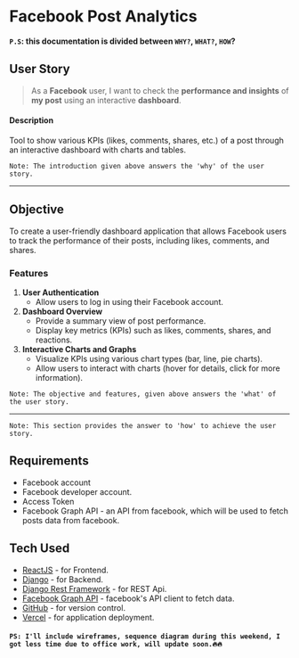 # Facebook Post Analytics
**`P.S`: this documentation is divided between `WHY?`, `WHAT?`, `HOW`?**

## User Story
>As a **Facebook** user, I want to check the **performance and insights** of **my post**
>using an interactive **dashboard**.

#### Description
Tool to show various KPIs (likes, comments, shares, etc.) of a post through an interactive dashboard with charts and tables.

`Note: The introduction given above answers the 'why' of the user story.`
___
## Objective
To create a user-friendly dashboard application that allows Facebook users to track the performance of their posts, including likes, comments, and shares.

### Features
1. **User Authentication**
    - Allow users to log in using their Facebook account.
2. **Dashboard Overview**
    - Provide a summary view of post performance.
    - Display key metrics (KPIs) such as likes, comments, shares, and reactions.
3. **Interactive Charts and Graphs**
    - Visualize KPIs using various chart types (bar, line, pie charts).
    - Allow users to interact with charts (hover for details, click for more information).

`Note: The objective and features, given above answers the 'what' of the user story.`

____

`Note: This section provides the answer to 'how' to achieve the user story.`

## Requirements
- Facebook account
- Facebook developer account.
- Access Token
- Facebook Graph API - an API from facebook, which will be used to fetch posts data from facebook.

## Tech Used
- [ReactJS] - for Frontend.
- [Django] - for Backend.
- [Django Rest Framework] - for REST Api.
- [Facebook Graph API] - facebook's API client to fetch data.
- [GitHub] - for version control.
- [Vercel] - for application deployment.

#### `PS: I'll include wireframes, sequence diagram during this weekend, I got less time due to office work, will update soon.🔥🔥`

   [Django]: <https://docs.djangoproject.com/en/5.0/>
   [Django Rest Framework]: <https://www.django-rest-framework.org/>
   [Facebook Graph API]: <https://developers.facebook.com/docs/graph-api/>
   [ReactJS]: <https://react.dev/>
   [GitHub]: <https://github.com/>
   [Vercel]: <https://vercel.com/>
